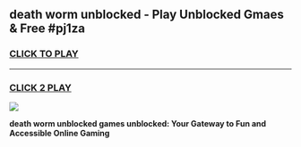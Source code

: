
## death worm unblocked - Play Unblocked Gmaes & Free #pj1za
<h3>
<a href="https://news.freeplayer.one?title=death_worm_unblocked&ref=24F">CLICK TO PLAY</a></h3>
<hr>

<h3>
<a href="https://news.freeplayer.one?title=death_worm_unblocked&ref=24F">CLICK 2 PLAY</a>
  
</h3>

<a href="https://news.freeplayer.one?title=death_worm_unblocked&ref=24F/"><img src="https://clearcache.store/games.png"></a>


**death worm unblocked games unblocked: Your Gateway to Fun and Accessible Online Gaming**
